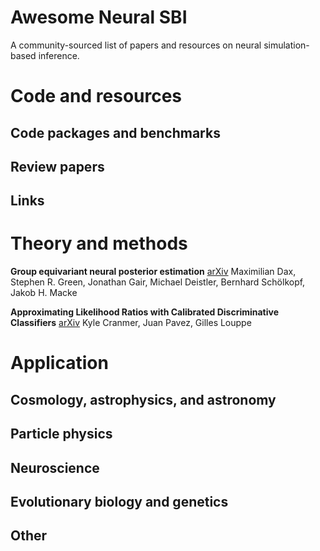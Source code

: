 # Awesome Neural SBI

A community-sourced list of papers and resources on neural simulation-based inference.

# Code and resources

## Code packages and benchmarks

## Review papers

## Links

# Theory and methods

**Group equivariant neural posterior estimation** [arXiv](https://arxiv.org/abs/2111.13139)
Maximilian Dax, Stephen R. Green, Jonathan Gair, Michael Deistler, Bernhard Schölkopf, Jakob H. Macke

**Approximating Likelihood Ratios with Calibrated Discriminative Classifiers** [arXiv](https://arxiv.org/abs/1506.02169)
Kyle Cranmer, Juan Pavez, Gilles Louppe

# Application

## Cosmology, astrophysics, and astronomy

## Particle physics

## Neuroscience

## Evolutionary biology and genetics

## Other